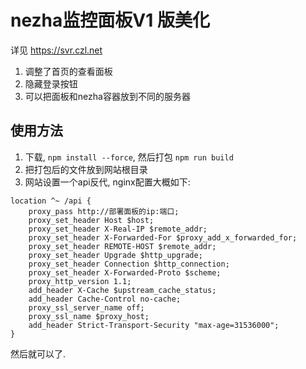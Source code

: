 # nezha监控面板V1 版美化

详见 <https://svr.czl.net>

1. 调整了首页的查看面板
2. 隐藏登录按钮
3. 可以把面板和nezha容器放到不同的服务器

## 使用方法

1. 下载, `npm install --force`, 然后打包 `npm run build`
2. 把打包后的文件放到网站根目录
3. 网站设置一个api反代, nginx配置大概如下: 

```nginx
location ^~ /api {
    proxy_pass http://部署面板的ip:端口; 
    proxy_set_header Host $host; 
    proxy_set_header X-Real-IP $remote_addr; 
    proxy_set_header X-Forwarded-For $proxy_add_x_forwarded_for; 
    proxy_set_header REMOTE-HOST $remote_addr; 
    proxy_set_header Upgrade $http_upgrade; 
    proxy_set_header Connection $http_connection; 
    proxy_set_header X-Forwarded-Proto $scheme; 
    proxy_http_version 1.1; 
    add_header X-Cache $upstream_cache_status; 
    add_header Cache-Control no-cache; 
    proxy_ssl_server_name off; 
    proxy_ssl_name $proxy_host; 
    add_header Strict-Transport-Security "max-age=31536000"; 
}
```


然后就可以了. 
